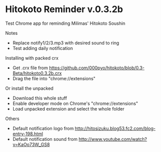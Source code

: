 Hitokoto Reminder v.0.3.2b
==================
Test Chrome app for reminding Milimas' Hitokoto Soushin


Notes
- Replace notify1/2/3.mp3 with desired sound to ring
- Test adding daily notification

Installing with packed crx
- Get .crx file from https://github.com/000pyo/hitokoto/blob/0.3-Beta/hitokoto0.3.2b.crx
- Drag the file into "chrome://extensions"

Or install the unpacked
- Download this whole stuff
- Enable developer mode on Chrome's "chrome://extensions"
- Load unpacked extension and select the whole folder

Others
- Default notification logo from http://hitosizuku.blog53.fc2.com/blog-entry-198.html
- Default notification sound from http://www.youtube.com/watch?v=KaOo73W_GS8
